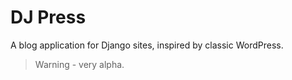 # DJ Press

A blog application for Django sites, inspired by classic WordPress.

> Warning - very alpha.
